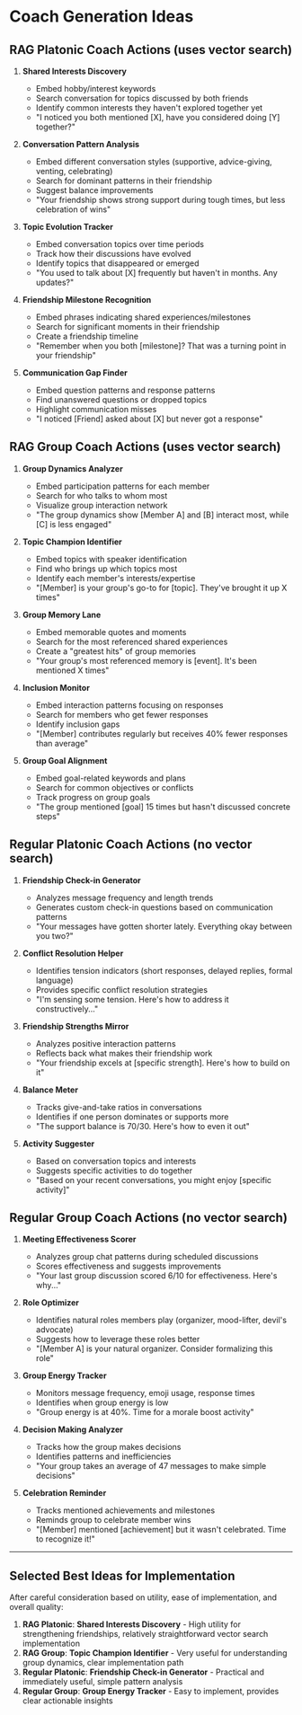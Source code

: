 # Coach Generation Ideas

## RAG Platonic Coach Actions (uses vector search)

1. **Shared Interests Discovery**
   - Embed hobby/interest keywords
   - Search conversation for topics discussed by both friends
   - Identify common interests they haven't explored together yet
   - "I noticed you both mentioned [X], have you considered doing [Y] together?"

2. **Conversation Pattern Analysis**
   - Embed different conversation styles (supportive, advice-giving, venting, celebrating)
   - Search for dominant patterns in their friendship
   - Suggest balance improvements
   - "Your friendship shows strong support during tough times, but less celebration of wins"

3. **Topic Evolution Tracker**
   - Embed conversation topics over time periods
   - Track how their discussions have evolved
   - Identify topics that disappeared or emerged
   - "You used to talk about [X] frequently but haven't in months. Any updates?"

4. **Friendship Milestone Recognition**
   - Embed phrases indicating shared experiences/milestones
   - Search for significant moments in their friendship
   - Create a friendship timeline
   - "Remember when you both [milestone]? That was a turning point in your friendship"

5. **Communication Gap Finder**
   - Embed question patterns and response patterns
   - Find unanswered questions or dropped topics
   - Highlight communication misses
   - "I noticed [Friend] asked about [X] but never got a response"

## RAG Group Coach Actions (uses vector search)

1. **Group Dynamics Analyzer**
   - Embed participation patterns for each member
   - Search for who talks to whom most
   - Visualize group interaction network
   - "The group dynamics show [Member A] and [B] interact most, while [C] is less engaged"

2. **Topic Champion Identifier**
   - Embed topics with speaker identification
   - Find who brings up which topics most
   - Identify each member's interests/expertise
   - "[Member] is your group's go-to for [topic]. They've brought it up X times"

3. **Group Memory Lane**
   - Embed memorable quotes and moments
   - Search for the most referenced shared experiences
   - Create a "greatest hits" of group memories
   - "Your group's most referenced memory is [event]. It's been mentioned X times"

4. **Inclusion Monitor**
   - Embed interaction patterns focusing on responses
   - Search for members who get fewer responses
   - Identify inclusion gaps
   - "[Member] contributes regularly but receives 40% fewer responses than average"

5. **Group Goal Alignment**
   - Embed goal-related keywords and plans
   - Search for common objectives or conflicts
   - Track progress on group goals
   - "The group mentioned [goal] 15 times but hasn't discussed concrete steps"

## Regular Platonic Coach Actions (no vector search)

1. **Friendship Check-in Generator**
   - Analyzes message frequency and length trends
   - Generates custom check-in questions based on communication patterns
   - "Your messages have gotten shorter lately. Everything okay between you two?"

2. **Conflict Resolution Helper**
   - Identifies tension indicators (short responses, delayed replies, formal language)
   - Provides specific conflict resolution strategies
   - "I'm sensing some tension. Here's how to address it constructively..."

3. **Friendship Strengths Mirror**
   - Analyzes positive interaction patterns
   - Reflects back what makes their friendship work
   - "Your friendship excels at [specific strength]. Here's how to build on it"

4. **Balance Meter**
   - Tracks give-and-take ratios in conversations
   - Identifies if one person dominates or supports more
   - "The support balance is 70/30. Here's how to even it out"

5. **Activity Suggester**
   - Based on conversation topics and interests
   - Suggests specific activities to do together
   - "Based on your recent conversations, you might enjoy [specific activity]"

## Regular Group Coach Actions (no vector search)

1. **Meeting Effectiveness Scorer**
   - Analyzes group chat patterns during scheduled discussions
   - Scores effectiveness and suggests improvements
   - "Your last group discussion scored 6/10 for effectiveness. Here's why..."

2. **Role Optimizer**
   - Identifies natural roles members play (organizer, mood-lifter, devil's advocate)
   - Suggests how to leverage these roles better
   - "[Member A] is your natural organizer. Consider formalizing this role"

3. **Group Energy Tracker**
   - Monitors message frequency, emoji usage, response times
   - Identifies when group energy is low
   - "Group energy is at 40%. Time for a morale boost activity"

4. **Decision Making Analyzer**
   - Tracks how the group makes decisions
   - Identifies patterns and inefficiencies
   - "Your group takes an average of 47 messages to make simple decisions"

5. **Celebration Reminder**
   - Tracks mentioned achievements and milestones
   - Reminds group to celebrate member wins
   - "[Member] mentioned [achievement] but it wasn't celebrated. Time to recognize it!"

---

## Selected Best Ideas for Implementation

After careful consideration based on utility, ease of implementation, and overall quality:

1. **RAG Platonic**: **Shared Interests Discovery** - High utility for strengthening friendships, relatively straightforward vector search implementation
2. **RAG Group**: **Topic Champion Identifier** - Very useful for understanding group dynamics, clear implementation path
3. **Regular Platonic**: **Friendship Check-in Generator** - Practical and immediately useful, simple pattern analysis
4. **Regular Group**: **Group Energy Tracker** - Easy to implement, provides clear actionable insights